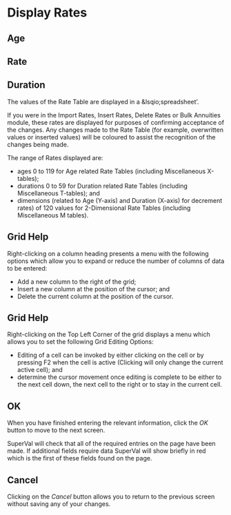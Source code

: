 # Display Rates



## Age

## Rate

## Duration

The values of the Rate Table are displayed in a &lsqio;spreadsheet’.

If you were in the Import Rates, Insert Rates, Delete Rates or Bulk
Annuities module, these rates are displayed for purposes of confirming
acceptance of the changes. Any changes made to the Rate Table (for
example, overwritten values or inserted values) will be coloured to
assist the recognition of the changes being made.

The range of Rates displayed are:

-   ages 0 to 119 for Age related Rate Tables (including Miscellaneous
    X-tables);
-   durations 0 to 59 for Duration related Rate Tables (including
    Miscellaneous T-tables); and
-   dimensions (related to Age (Y-axis) and Duration (X-axis) for
    decrement rates) of 120 values for 2-Dimensional Rate Tables
    (including Miscellaneous M tables).

## Grid Help

Right-clicking on a column heading presents a menu with the following
options which allow you to expand or reduce the number of columns of
data to be entered:

-   Add a new column to the right of the grid;
-   Insert a new column at the position of the cursor; and
-   Delete the current column at the position of the cursor.

## Grid Help

Right-clicking on the Top Left Corner of the grid displays a menu which
allows you to set the following Grid Editing Options:

-   Editing of a cell can be invoked by either clicking on the cell or
    by pressing F2 when the cell is active (Clicking will only change
    the current active cell); and
-   determine the cursor movement once editing is complete to be either
    to the next cell down, the next cell to the right or to stay in the
    current cell.

## OK

When you have finished entering the relevant information, click the _OK_
button to move to the next screen.

SuperVal will check that all of the required entries on the page have
been made. If additional fields require data SuperVal will show briefly
in red which is the first of these fields found on the page.

## Cancel

Clicking on the _Cancel_ button allows you to return to the previous
screen without saving any of your changes.